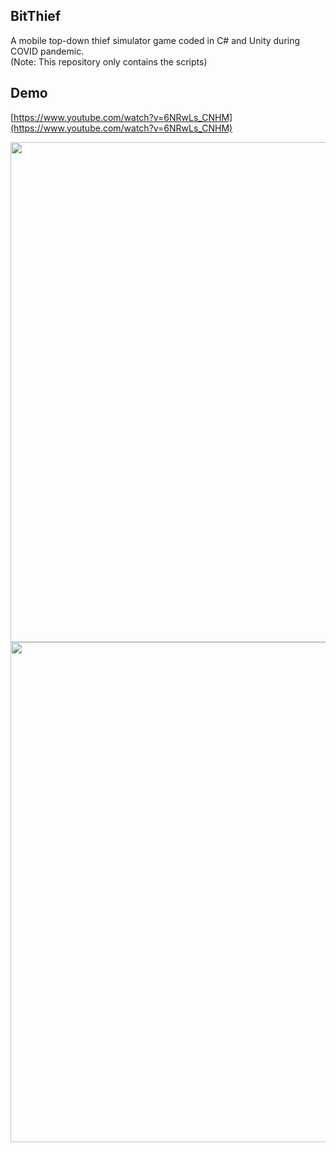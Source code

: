 ## BitThief
A mobile top-down thief simulator game coded in C# and Unity during COVID pandemic. <br />
(Note: This repository only contains the scripts)

## Demo
[https://www.youtube.com/watch?v=6NRwLs_CNHM](https://www.youtube.com/watch?v=6NRwLs_CNHM)

<p float="left">
<img src="https://media.giphy.com/media/gcV3boN3NEcZLRno8E/giphy.gif" width="800"/>
<img src="https://media.giphy.com/media/7Qht65iEc29xgWkxvb/giphy.gif" width="800"/>
</p>
